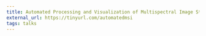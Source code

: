 ```yaml
---
title: Automated Processing and Visualization of Multispectral Image Stacks
external_url: https://tinyurl.com/automatedmsi
tags: talks
---
```


